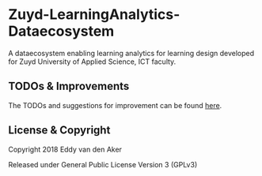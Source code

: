 # Zuyd-LearningAnalytics-Dataecosystem
A dataecosystem enabling learning analytics for learning design developed for Zuyd University of Applied Science, ICT faculty.

## TODOs & Improvements
The TODOs and suggestions for improvement can be found [here](https://github.com/eddyvdaker/Zuyd-LA4LD-Dataecosystem/wiki/Improvements-&-TODO).

## License & Copyright
Copyright 2018 Eddy van den Aker

Released under General Public License Version 3 (GPLv3)
